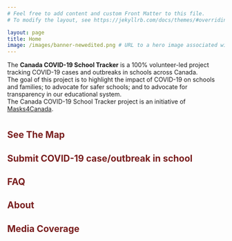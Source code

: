 ```yaml
---
# Feel free to add content and custom Front Matter to this file.
# To modify the layout, see https://jekyllrb.com/docs/themes/#overriding-theme-defaults

layout: page
title: Home
image: /images/banner-newedited.png # URL to a hero image associated with the post (e.g., /assets/page-pic.jpg
---
```

The <b>Canada COVID-19 School Tracker</b> is a 100% volunteer-led project tracking COVID-19 cases and outbreaks in schools across Canada. <br>The goal of this project is to highlight the impact of COVID-19 on schools and families; to advocate for safer schools; and to advocate for transparency in our educational system. <br>
The Canada COVID-19 School Tracker project is an initiative of <a href="masks4canada.org">Masks4Canada</a>.

<h1>
<p style="color:#791e1e;text-decoration:none;">
<h2><a href="map.html" style="color:#791e1e;text-decoration:none;">See The Map</a></h2>
<h2><a href="submit.html" style="color:#791e1e;text-decoration:none;">Submit COVID-19 case/outbreak in school</a></h2>
<h2><a href="faq.html" style="color:#791e1e;text-decoration:none;">FAQ</a></h2>
<h2><a href="/about/" style="color:#791e1e;text-decoration:none;">About</a></h2>
<h2><a href="press.html" style="color:#791e1e;text-decoration:none;">Media Coverage</a></h2>
</p>